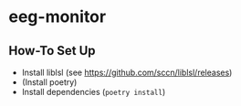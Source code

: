 # eeg-monitor
## How-To Set Up
- Install liblsl (see https://github.com/sccn/liblsl/releases)
- (Install poetry)
- Install dependencies (`poetry install`)
